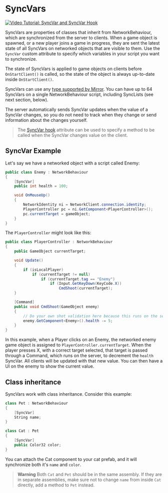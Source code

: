 # SyncVars

[![Video Tutorial: SyncVar and SyncVar Hook](../../images/video_tutorial.png)](https://www.youtube.com/watch?v=T7AoozedYfI)

SyncVars are properties of classes that inherit from NetworkBehaviour, which are synchronized from the server to clients. When a game object is spawned, or a new player joins a game in progress, they are sent the latest state of all SyncVars on networked objects that are visible to them. Use the `SyncVar` custom attribute to specify which variables in your script you want to synchronize.

The state of SyncVars is applied to game objects on clients before `OnStartClient()` is called, so the state of the object is always up-to-date inside `OnStartClient()`.

SyncVars can use any [type supported by Mirror](../DataTypes.md). You can have up to 64 SyncVars on a single NetworkBehaviour script, including SyncLists (see next section, below).

The server automatically sends SyncVar updates when the value of a SyncVar changes, so you do not need to track when they change or send information about the changes yourself.

>   The [SyncVar hook](SyncVarHook.md) attribute can be used to specify a method to be called when the SyncVar changes value on the client.

## SyncVar Example
Let's say we have a networked object with a script called Enemy:

``` cs
public class Enemy : NetworkBehaviour
{
    [SyncVar]
    public int health = 100;

    void OnMouseUp()
    {
        NetworkIdentity ni = NetworkClient.connection.identity;
        PlayerController pc = ni.GetComponent<PlayerController>();
        pc.currentTarget = gameObject;
    }
}
```

The `PlayerController` might look like this:

``` cs
public class PlayerController : NetworkBehaviour
{
    public GameObject currentTarget;

    void Update()
    {
        if (isLocalPlayer)
            if (currentTarget != null)
                if (currentTarget.tag == "Enemy")
                    if (Input.GetKeyDown(KeyCode.X))
                        CmdShoot(currentTarget);
    }

    [Command]
    public void CmdShoot(GameObject enemy)
    {
        // Do your own shot validation here because this runs on the server
        enemy.GetComponent<Enemy>().health -= 5;
    }
}
```

In this example, when a Player clicks on an Enemy, the networked enemy game object is assigned to `PlayerController.currentTarget`. When the player presses X, with a correct target selected, that target is passed through a Command, which runs on the server, to decrement the `health` SyncVar. All clients will be updated with that new value. You can then have a UI on the enemy to show the current value.

## Class inheritance

SyncVars work with class inheritance. Consider this example:

```cs
class Pet : NetworkBehaviour
{
    [SyncVar] 
    String name;
}

class Cat : Pet
{
    [SyncVar]
    public Color32 color;
}
```

You can attach the Cat component to your cat prefab, and it will synchronize both it's `name` and `color`.

>   **Warning** Both `Cat` and `Pet` should be in the same assembly. If they are in separate assemblies, make sure not to change `name` from inside `Cat` directly, add a method to `Pet` instead. 
